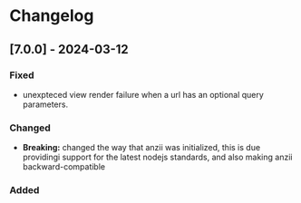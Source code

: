 # Changelog

## [7.0.0] - 2024-03-12

### Fixed

- unexpteced view render failure when a url has an optional query parameters.

### Changed

- **Breaking:** changed the way that anzii was initialized, this is due providingi support for the latest nodejs standards, and also making anzii backward-compatible

### Added
